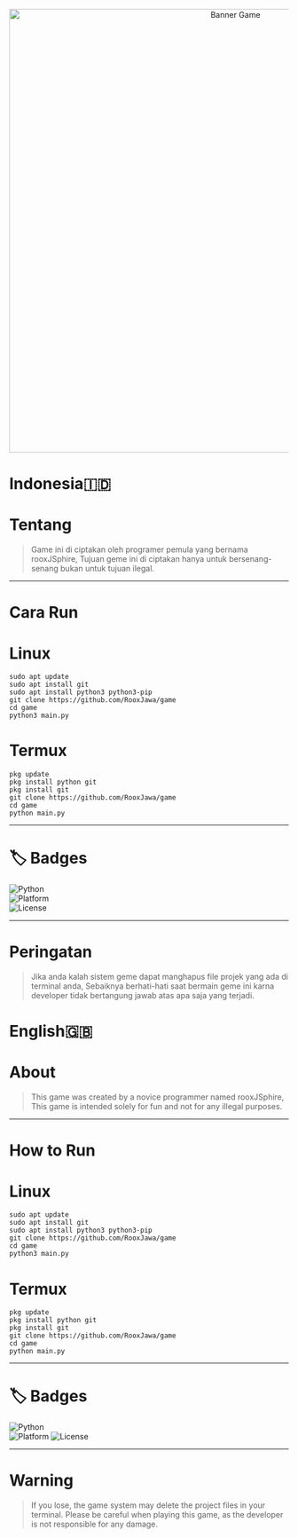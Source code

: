 <p align="center">
  <img src="https://c.top4top.io/p_3535cjcz50.png" alt="Banner Game" width="800"/>
</p>

# Indonesia🇮🇩
# Tentang
 > Game ini di ciptakan oleh programer pemula yang bernama rooxJSphire,
 > Tujuan geme ini di ciptakan hanya untuk bersenang-senang bukan untuk tujuan ilegal.
 
 ---
 
# Cara Run
 # Linux
    sudo apt update
    sudo apt install git
    sudo apt install python3 python3-pip
    git clone https://github.com/RooxJawa/game
    cd game
    python3 main.py
 # Termux
    pkg update
    pkg install python git     
    pkg install git
    git clone https://github.com/RooxJawa/game
    cd game
    python main.py
    
---
 
# 🏷️ Badges
![Python](https://img.shields.io/badge/Python-3.8%2B-blue?logo=python)  
![Platform](https://img.shields.io/badge/Platform-Linux%20%7C%20Termux%20%7C%20Windows-green)  
![License](https://img.shields.io/badge/License-MIT-yellow)

---

# Peringatan
> Jika anda kalah sistem geme dapat manghapus file projek yang ada di terminal anda,
> Sebaiknya berhati-hati saat bermain geme ini karna developer tidak bertangung jawab atas apa saja yang terjadi.






# English🇬🇧
# About
> This game was created by a novice programmer named rooxJSphire,
> This game is intended solely for fun and not for any illegal purposes.

---
 
# How to Run
 # Linux
    sudo apt update
    sudo apt install git
    sudo apt install python3 python3-pip
    git clone https://github.com/RooxJawa/game
    cd game
    python3 main.py
 # Termux
    pkg update
    pkg install python git     
    pkg install git
    git clone https://github.com/RooxJawa/game
    cd game
    python main.py
    
---
 
# 🏷️ Badges
![Python](https://img.shields.io/badge/Python-3.8%2B-blue?logo=python)  
![Platform](https://img.shields.io/badge/Platform-Linux%20%7C%20Termux%20%7C%20Windows-green)
![License](https://img.shields.io/badge/License-MIT-yellow)

---

# Warning
> If you lose, the game system may delete the project files in your terminal.
> Please be careful when playing this game, as the developer is not responsible for any damage.
